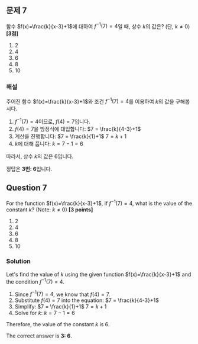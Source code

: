 

## 문제 7
함수 $f(x)=\frac{k}{x-3}+1$에 대하여 $f^{-1}(7)=4$일 때, 상수 $k$의 값은? (단, $k \neq 0$) **[3점]**

1. 2
2. 4
3. 6
4. 8
5. 10

### 해설
주어진 함수 $f(x)=\frac{k}{x-3}+1$와 조건 $f^{-1}(7)=4$를 이용하여 $k$의 값을 구해봅시다.

1. $f^{-1}(7)=4$이므로, $f(4)=7$입니다.
2. $f(4)=7$을 방정식에 대입합니다:
   $7 = \frac{k}{4-3}+1$
3. 계산을 진행합니다:
   $7 = \frac{k}{1}+1$
   $7 = k+1$
4. $k$에 대해 풉니다:
   $k = 7-1 = 6$

따라서, 상수 $k$의 값은 6입니다.

정답은 **3번: 6**입니다.

## Question 7
For the function $f(x)=\frac{k}{x-3}+1$, if $f^{-1}(7)=4$, what is the value of the constant $k$? (Note: $k \neq 0$) **[3 points]**

1. 2
2. 4
3. 6
4. 8
5. 10

### Solution
Let's find the value of $k$ using the given function $f(x)=\frac{k}{x-3}+1$ and the condition $f^{-1}(7)=4$.

1. Since $f^{-1}(7)=4$, we know that $f(4)=7$.
2. Substitute $f(4)=7$ into the equation:
   $7 = \frac{k}{4-3}+1$
3. Simplify:
   $7 = \frac{k}{1}+1$
   $7 = k+1$
4. Solve for $k$:
   $k = 7-1 = 6$

Therefore, the value of the constant $k$ is 6.

The correct answer is **3: 6**.